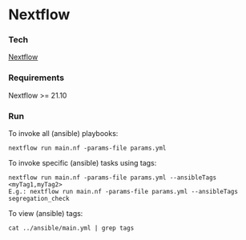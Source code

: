 # Nextflow

### Tech
[Nextflow](https://www.nextflow.io)
### Requirements
Nextflow >= 21.10
### Run
To invoke all (ansible) playbooks:
```
nextflow run main.nf -params-file params.yml
```
To invoke specific (ansible) tasks using tags:
```
nextflow run main.nf -params-file params.yml --ansibleTags <myTag1,myTag2> 
E.g.: nextflow run main.nf -params-file params.yml --ansibleTags segregation_check
```
To view (ansible) tags:
```
cat ../ansible/main.yml | grep tags
```
